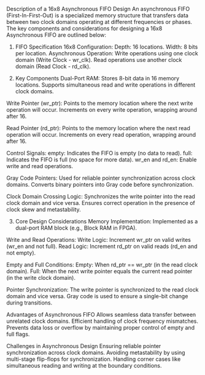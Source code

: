 Description of a 16x8 Asynchronous FIFO Design
An asynchronous FIFO (First-In-First-Out) is a specialized memory structure that transfers data between two clock domains operating at different frequencies or phases. The key components and considerations for designing a 16x8 Asynchronous FIFO are outlined below:

1. FIFO Specification
16x8 Configuration:
Depth: 16 locations.
Width: 8 bits per location.
Asynchronous Operation:
Write operations using one clock domain (Write Clock - wr_clk).
Read operations use another clock domain (Read Clock - rd_clk).

3. Key Components
Dual-Port RAM:
Stores 8-bit data in 16 memory locations.
Supports simultaneous read and write operations in different clock domains.

Write Pointer (wr_ptr):
Points to the memory location where the next write operation will occur.
Increments on every write operation, wrapping around after 16.

Read Pointer (rd_ptr):
Points to the memory location where the next read operation will occur.
Increments on every read operation, wrapping around after 16.

Control Signals:
empty: Indicates the FIFO is empty (no data to read).
full: Indicates the FIFO is full (no space for more data).
wr_en and rd_en: Enable write and read operations.

Gray Code Pointers:
Used for reliable pointer synchronization across clock domains.
Converts binary pointers into Gray code before synchronization.

Clock Domain Crossing Logic:
Synchronizes the write pointer into the read clock domain and vice versa.
Ensures correct operation in the presence of clock skew and metastability.

3. Core Design Considerations
Memory Implementation:
Implemented as a dual-port RAM block (e.g., Block RAM in FPGA).

Write and Read Operations:
Write Logic: Increment wr_ptr on valid writes (wr_en and not full).
Read Logic: Increment rd_ptr on valid reads (rd_en and not empty).

Empty and Full Conditions:
Empty: When rd_ptr == wr_ptr (in the read clock domain).
Full: When the next write pointer equals the current read pointer (in the write clock domain).

Pointer Synchronization:
The write pointer is synchronized to the read clock domain and vice versa.
Gray code is used to ensure a single-bit change during transitions.

Advantages of Asynchronous FIFO
Allows seamless data transfer between unrelated clock domains.
Efficient handling of clock frequency mismatches.
Prevents data loss or overflow by maintaining proper control of empty and full flags.

Challenges in Asynchronous Design
Ensuring reliable pointer synchronization across clock domains.
Avoiding metastability by using multi-stage flip-flops for synchronization.
Handling corner cases like simultaneous reading and writing at the boundary conditions.
